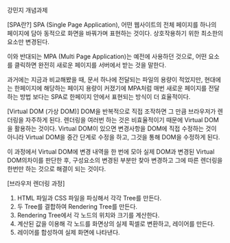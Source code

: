 강민지 개념과제

[SPA란?] SPA (Single Page Application), 어떤 웹사이트의 전체 페이지를 하나의 페이지에 담아 동적으로 화면을 바꿔가며 표현하는 것이다. 상호작용하기 위한 최소한의 요소만 변경된다.

이와 반대되는 MPA (Multi Page Application)는 예전에 사용하던 것으로, 어떤 요소를 클릭하면 완전히 새로운 페이지를 서버에서 받는 것을 말한다.

과거에는 지금과 비교해봤을 때, 문서 하나에 전달되는 파일의 용량이 적었지만, 현대에는 한페이지에 해당하는 페이지 용량이 커졌기에 MPA처럼 매번 새로운 페이지를 전달하는 방법 보다는 SPA로 한페이지 안에서 표현되는 방식이 더 효율적이다.


[Virtual DOM (가상 DOM)] DOM을 반복적으로 직접 조작하면 그 만큼 브라우저가 렌더링을 자주하게 된다. 렌더링을 여러번 하는 것은 비효율적이기 때문에 Virtual DOM을 활용하는 것이다. Virtual DOM이 있으면 변경사항을 DOM에 직접 수정하는 것이 아니라 Virtual DOM을 중간 단계로 수정을 하고, 그것을 통해 DOM을 수정하게 된다.

이 과정에서 Virtual DOM에 변경 내역을 한 번에 모아 실제 DOM과 변경된 Virtual DOM의차이를 판단한 후, 구성요소의 변경된 부분만 찾아 변경하고 그에 따른 렌더링을 한번만 하는 것으로 해결이 되는 것이다.


[브라우저 렌더링 과정]
1. HTML 파일과 CSS 파일을 파싱해서 각각 Tree를 만든다.
2. 두 Tree를 결합하여 Rendering Tree를 만든다.
3. Rendering Tree에서 각 노드의 위치와 크기를 계산한다.
4. 계산된 값을 이용해 각 노드를 화면상의 실제 픽셀로 변환하고, 레이어를 만든다.
5. 레이어를 합성하여 실제 화면에 나타낸다.